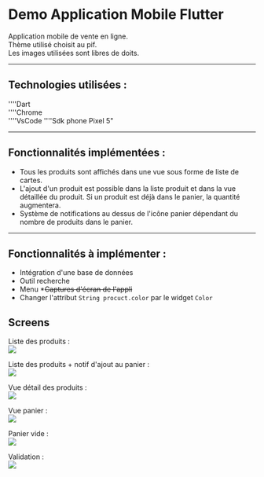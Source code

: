 # Demo Application Mobile Flutter

Application mobile de vente en ligne.  
Thème utilisé choisit au pif.  
Les images utilisées sont libres de doits.

---------
## Technologies utilisées :

''''Dart  
''''Chrome  
''''VsCode
''''Sdk phone Pixel 5"

---------
## Fonctionnalités implémentées :

* Tous les produits sont affichés dans une vue sous forme de liste de cartes.
* L'ajout d'un produit est possible dans la liste produit et dans la vue détaillée du produit. Si un produit est déjà dans le panier, la quantité augmentera.
* Système de notifications au dessus de l'icône panier dépendant du nombre de produits dans le panier.

---------
## Fonctionnalités à implémenter :

* Intégration d'une base de données
* Outil recherche
* Menu
*<del>Captures d'écran de l'appli<del>
* Changer l'attribut ``String procuct.color`` par le widget `Color`

## Screens

Liste des produits :  
![](screens/ListView.png)  

Liste des produits + notif d'ajout au panier :  
![](screens/ListViewAdd.png)  

Vue détail des produits :  
![](screens/ProductView.png)  

Vue panier :  
![](screens/CartViewWithProducts.png)  

Panier vide :  
![](screens/CartViewWithoutProducts.png)  

Validation :  
![](screens/Check.png)

